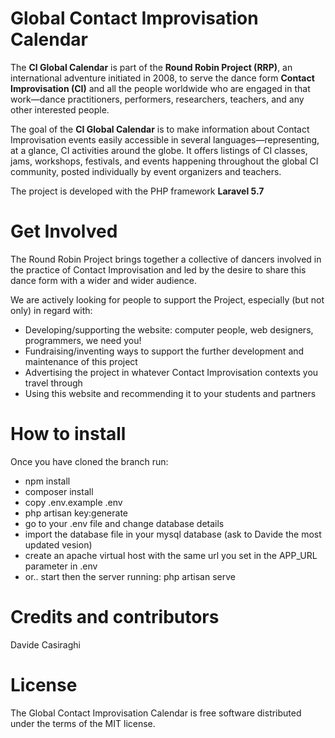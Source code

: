 # Global Contact Improvisation Calendar

The **CI Global Calendar** is part of the **Round Robin Project (RRP)**, an international adventure initiated in 2008, to serve the dance form **Contact Improvisation (CI)** and all the people worldwide who are engaged in that work—dance practitioners, performers, researchers, teachers, and any other interested people. 

The goal of the **CI Global Calendar** is to make information about Contact Improvisation events easily accessible in several languages—representing, at a glance, CI activities around the globe. It offers listings of CI classes, jams, workshops, festivals, and events happening throughout the global CI community, posted individually by event organizers and teachers.

The project is developed with the PHP framework **Laravel 5.7**

# Get Involved
The Round Robin Project brings together a collective of dancers involved in the practice of Contact Improvisation and led by the desire to share this dance form with a wider and wider audience.

We are actively looking for people to support the Project, especially (but not only) in regard with:

- Developing/supporting the website: computer people, web designers, programmers, we need you!
- Fundraising/inventing ways to support the further development and maintenance of this project
- Advertising the project in whatever Contact Improvisation contexts you travel through
- Using this website and recommending it to your students and partners


# How to install
Once you have cloned the branch run: 
- npm install
- composer install
- copy .env.example .env
- php artisan key:generate
- go to your .env file and change database details
- import the database file in your mysql database (ask to Davide the most updated vesion)
- create an apache virtual host with the same url you set in the APP_URL parameter in .env
- or.. start then the server running: php artisan serve

# Credits and contributors
Davide Casiraghi

# License
The Global Contact Improvisation Calendar is free software distributed under the terms of the MIT license.
